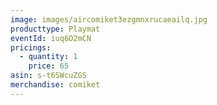```yaml
---
image: images/aircomiket3ezgmnxrucaeailq.jpg
producttype: Playmat
eventId: iuq6O2mCN
pricings:
  - quantity: 1
    price: 65
asin: s-t6SWcuZGS
merchandise: comiket
---
```


